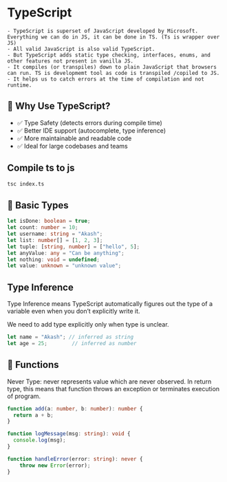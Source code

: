# TypeScript

    - TypeScript is superset of JavaScript developed by Microsoft. Everything we can do in JS, it can be done in TS. (Ts is wrapper over JS)
    - All valid JavaScript is also valid TypeScript.
    - But TypeScript adds static type checking, interfaces, enums, and other features not present in vanilla JS.
    - It compiles (or transpiles) down to plain JavaScript that browsers can run. TS is developmemt tool as code is transpiled /copiled to JS.
    - It helps us to catch errors at the time of compilation and not runtime.

## 🔹 Why Use TypeScript?
- ✅ Type Safety (detects errors during compile time)
- ✅ Better IDE support (autocomplete, type inference)
- ✅ More maintainable and readable code
- ✅ Ideal for large codebases and teams

## Compile ts to js

```bash
tsc index.ts
```

## 🔹 Basic Types

```ts
let isDone: boolean = true;
let count: number = 10;
let username: string = "Akash";
let list: number[] = [1, 2, 3];
let tuple: [string, number] = ["hello", 5];
let anyValue: any = "Can be anything";
let nothing: void = undefined;
let value: unknown = "unknown value";
```

## Type Inference

Type Inference means TypeScript automatically figures out the type of a variable even when you don’t explicitly write it.

We need to add type explicitly only when type is unclear.
```ts
let name = "Akash"; // inferred as string
let age = 25;        // inferred as number
```

## 🔹 Functions

Never Type: never represents value which are never observed. In return type, this means that function throws an exception or terminates execution of program.

```ts
function add(a: number, b: number): number {
  return a + b;
}

function logMessage(msg: string): void {
  console.log(msg);
}

function handleError(error: string): never {
    throw new Error(error);
}
```

